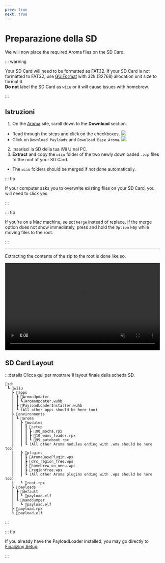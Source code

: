 ```yaml
---
prev: true
next: true
---
```


# Preparazione della SD

We will now place the required Aroma files on the SD Card.

::: warning

Your SD Card will need to be formatted as FAT32. If your SD Card is not formatted to FAT32, use [GUIFormat](http://ridgecrop.co.uk/index.htm?guiformat.htm) with 32k (32768) allocation unit size to format it.\
**Do not** label the SD Card as `wiiu` or it will cause issues with homebrew.

:::

## Istruzioni

1. On the [Aroma](https://aroma.foryour.cafe) site, scroll down to the **Download** section.
 - Read through the steps and click on the checkboxes.
  ![](/assets/img/guide/Aroma_Box.png)
 - Click on `Download Payloads` and `Download Base Aroma`.
  ![](/assets/img/guide/Aroma_DL.png)
2. Inserisci la SD della tua Wii U nel PC.
3. **Extract** and copy the `wiiu` folder of the two newly downloaded _`.zip`_ files to the root of your SD Card.
 - The `wiiu` folders should be merged if not done automatically.

::: tip

If your computer asks you to overwrite existing files on your SD Card, you will need to click yes.

:::

::: tip

If you're on a Mac machine, select `Merge` instead of replace. If the merge option does not show immediately, press and hold the `Option` key while moving files to the root.

:::

----------

Extracting the contents of the zip to the root is done like so.

<div style="position: relative; padding-bottom: 56.25%; height: 0; overflow: hidden; max-width: 100%; height: auto;">
  <video style="position: absolute; top: 0; left: 0; width: 100%; height: 100%;" controls muted>
    <source src="/assets/img/guide/SD_Prep.mp4" type="video/mp4">
    
    Your browser does not support the video tag.
  </video>
</div>

## SD Card Layout

:::details Clicca qui per mostrare il layout finale della scheda SD.

```
💾sd:
 ┗ 📂wiiu
   ┣ 📂apps
   ┃ ┣ 📂AromaUpdater
   ┃ ┃ ┗📜AromaUpdater.wuhb
   ┃ ┣ 📜PayloadLoaderInstaller.wuhb
   ┃ ┗ (All other apps should be here too)
   ┣ 📂environments
   ┃ ┗ 📂aroma
   ┃   ┣ 📂modules
   ┃   ┃ ┣ 📂setup
   ┃   ┃ ┃ ┣ 📜00_mocha.rpx
   ┃   ┃ ┃ ┣ 📜10_wums_loader.rpx
   ┃   ┃ ┃ ┗ 📜99_autoboot.rpx
   ┃   ┃ ┗ (All other Aroma modules ending with .wms should be here too)
   ┃   ┣ 📂plugins
   ┃   ┃ ┣ 📜AromaBasePlugin.wps
   ┃   ┃ ┣ 📜drc_region_free.wps
   ┃   ┃ ┣ 📜homebrew_on_menu.wps
   ┃   ┃ ┣ 📜regionfree.wps
   ┃   ┃ ┗ (All other Aroma plugins ending with .wps should be here too)
   ┃   ┗ 📜root.rpx
   ┣ 📂payloads
   ┃ ┣ 📂default
   ┃ ┃ ┗ 📜payload.elf
   ┃ ┗ 📂nanddumper
   ┃   ┗ 📜payload.elf
   ┣ 📜payload.rpx
   ┗ 📜payload.elf
```

:::

::: tip

If you already have the PayloadLoader installed, you may go directly to [Finalizing Setup](./finalizing-setup.md)

:::
